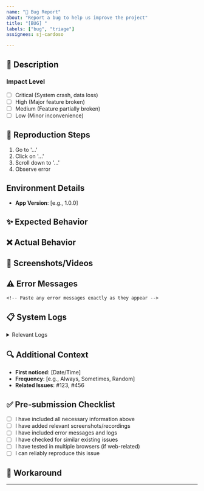 ```yaml
---
name: "🐛 Bug Report"
about: "Report a bug to help us improve the project"
title: "[BUG] "
labels: ["bug", "triage"]
assignees: sj-cardoso

---
```


## 📝 Description
<!-- A clear and concise description of what the bug is -->
### Impact Level
- [ ] Critical (System crash, data loss)
- [ ] High (Major feature broken)
- [ ] Medium (Feature partially broken)
- [ ] Low (Minor inconvenience)

## 🔄 Reproduction Steps
1. Go to '...'
2. Click on '...'
3. Scroll down to '...'
4. Observe error
<!-- Add more steps as needed -->

## Environment Details
- **App Version**: [e.g., 1.0.0]

## ✨ Expected Behavior
<!-- A clear and concise description of what you expected to happen -->

## ❌ Actual Behavior
<!-- A clear and concise description of what actually happened -->

## 📸 Screenshots/Videos
<!-- If applicable, add screenshots or videos to help explain your problem -->
<!-- You can drag and drop images here -->

## ⚠️ Error Messages
```
<!-- Paste any error messages exactly as they appear -->
```

## 📋 System Logs
<details>
<summary>Relevant Logs</summary>

```
<!-- Paste relevant logs, console output, or stack traces -->
```

</details>

## 🔍 Additional Context
<!-- Add any other context about the problem here -->
- **First noticed**: [Date/Time]
- **Frequency**: [e.g., Always, Sometimes, Random]
- **Related Issues**: #123, #456

## ✅ Pre-submission Checklist
- [ ] I have included all necessary information above
- [ ] I have added relevant screenshots/recordings
- [ ] I have included error messages and logs
- [ ] I have checked for similar existing issues
- [ ] I have tested in multiple browsers (if web-related)
- [ ] I can reliably reproduce this issue

## 🔄 Workaround
<!-- If you found a temporary workaround, please describe it here -->

---
<!-- Delete any sections that aren't relevant to your report -->
<!-- But please ensure the Description, Reproduction Steps, and Expected/Actual Behavior sections are filled -->